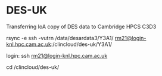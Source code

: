 # DES-UK

Transferring IoA copy of DES data to Cambridge HPCS C3D3



rsync -e ssh -vutrn /data/desardata3/Y3A1/ rm21@login-knl.hpc.cam.ac.uk:/clincloud/des-uk/Y3A1/

login: ssh rm21@login-knl.hpc.cam.ac.uk

cd /clincloud/des-uk/
